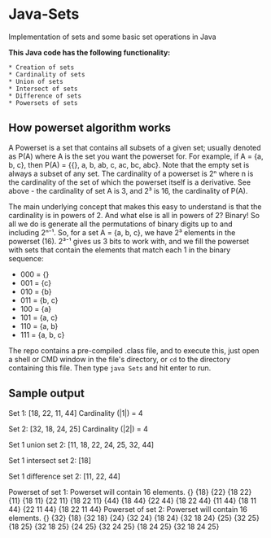 # Java-Sets
Implementation of sets and some basic set operations in Java

**This Java code has the following functionality:**

    * Creation of sets
    * Cardinality of sets
    * Union of sets
    * Intersect of sets
    * Difference of sets
    * Powersets of sets



## How powerset algorithm works ##
A Powerset is a set that contains all subsets of a given set; usually denoted as P(A) where A is the set you want the powerset for.
For example, if A = {a, b, c}, then P(A) = {{}, a, b, ab, c, ac, bc, abc}. Note that the empty set is always a subset of any set.
The cardinality of a powerset is 2ⁿ where n is the cardinality of the set of which the powerset itself is a derivative. See above - the cardinality of set A is 3, and 2³ is 16, the cardinality of P(A). 

The main underlying concept that makes this easy to understand is that the cardinality is in powers of 2. And what else is all in powers of 2? Binary! So all we do is generate all the permutations of binary digits up to and including 2ⁿ⁻¹. So, for a set A = {a, b, c}, we have 2³ elements in the powerset (16). 2³⁻¹ gives us 3 bits to work with, and we fill the powerset with sets that contain the elements that match each 1 in the binary sequence: 
* 000 = {}
* 001 = {c}
* 010 = {b}
* 011 = {b, c}
* 100 = {a}
* 101 = {a, c}
* 110 = {a, b}
* 111 = {a, b, c}

The repo contains a pre-compiled .class file, and to execute this, just open a shell or CMD window in the file's directory, or `cd` to the directory containing this file. 
Then type `java Sets` and hit enter to run.

## Sample output ## 
Set 1: [18, 22, 11, 44]
Cardinality (|1|) = 4

Set 2: [32, 18, 24, 25]
Cardinality (|2|) = 4

Set 1 union set 2: [11, 18, 22, 24, 25, 32, 44]

Set 1 intersect set 2: [18]

Set 1 difference set 2: [11, 22, 44]

Powerset of set 1: Powerset will contain 16 elements.
{}
{18}
{22}
{18 22}
{11}
{18 11}
{22 11}
{18 22 11}
{44}
{18 44}
{22 44}
{18 22 44}
{11 44}
{18 11 44}
{22 11 44}
{18 22 11 44}
Powerset of set 2: Powerset will contain 16 elements.
{}
{32}
{18}
{32 18}
{24}
{32 24}
{18 24}
{32 18 24}
{25}
{32 25}
{18 25}
{32 18 25}
{24 25}
{32 24 25}
{18 24 25}
{32 18 24 25}
